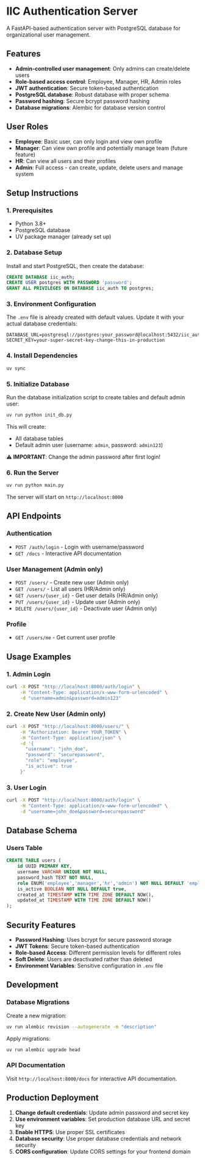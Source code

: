 # IIC Authentication Server

A FastAPI-based authentication server with PostgreSQL database for organizational user management.

## Features

- **Admin-controlled user management**: Only admins can create/delete users
- **Role-based access control**: Employee, Manager, HR, Admin roles
- **JWT authentication**: Secure token-based authentication
- **PostgreSQL database**: Robust database with proper schema
- **Password hashing**: Secure bcrypt password hashing
- **Database migrations**: Alembic for database version control

## User Roles

- **Employee**: Basic user, can only login and view own profile
- **Manager**: Can view own profile and potentially manage team (future feature)
- **HR**: Can view all users and their profiles
- **Admin**: Full access - can create, update, delete users and manage system

## Setup Instructions

### 1. Prerequisites

- Python 3.8+
- PostgreSQL database
- UV package manager (already set up)

### 2. Database Setup

Install and start PostgreSQL, then create the database:

```sql
CREATE DATABASE iic_auth;
CREATE USER postgres WITH PASSWORD 'password';
GRANT ALL PRIVILEGES ON DATABASE iic_auth TO postgres;
```

### 3. Environment Configuration

The `.env` file is already created with default values. Update it with your actual database credentials:

```env
DATABASE_URL=postgresql://postgres:your_password@localhost:5432/iic_auth
SECRET_KEY=your-super-secret-key-change-this-in-production
```

### 4. Install Dependencies

```bash
uv sync
```

### 5. Initialize Database

Run the database initialization script to create tables and default admin user:

```bash
uv run python init_db.py
```

This will create:
- All database tables
- Default admin user (username: `admin`, password: `admin123`)

**⚠️ IMPORTANT**: Change the admin password after first login!

### 6. Run the Server

```bash
uv run python main.py
```

The server will start on `http://localhost:8000`

## API Endpoints

### Authentication
- `POST /auth/login` - Login with username/password
- `GET /docs` - Interactive API documentation

### User Management (Admin only)
- `POST /users/` - Create new user (Admin only)
- `GET /users/` - List all users (HR/Admin only)
- `GET /users/{user_id}` - Get user details (HR/Admin only)
- `PUT /users/{user_id}` - Update user (Admin only)
- `DELETE /users/{user_id}` - Deactivate user (Admin only)

### Profile
- `GET /users/me` - Get current user profile

## Usage Examples

### 1. Admin Login
```bash
curl -X POST "http://localhost:8000/auth/login" \
     -H "Content-Type: application/x-www-form-urlencoded" \
     -d "username=admin&password=admin123"
```

### 2. Create New User (Admin only)
```bash
curl -X POST "http://localhost:8000/users/" \
     -H "Authorization: Bearer YOUR_TOKEN" \
     -H "Content-Type: application/json" \
     -d '{
       "username": "john_doe",
       "password": "securepassword",
       "role": "employee",
       "is_active": true
     }'
```

### 3. User Login
```bash
curl -X POST "http://localhost:8000/auth/login" \
     -H "Content-Type: application/x-www-form-urlencoded" \
     -d "username=john_doe&password=securepassword"
```

## Database Schema

### Users Table
```sql
CREATE TABLE users (
    id UUID PRIMARY KEY,
    username VARCHAR UNIQUE NOT NULL,
    password_hash TEXT NOT NULL,
    role ENUM('employee','manager','hr','admin') NOT NULL DEFAULT 'employee',
    is_active BOOLEAN NOT NULL DEFAULT true,
    created_at TIMESTAMP WITH TIME ZONE DEFAULT NOW(),
    updated_at TIMESTAMP WITH TIME ZONE DEFAULT NOW()
);
```

## Security Features

- **Password Hashing**: Uses bcrypt for secure password storage
- **JWT Tokens**: Secure token-based authentication
- **Role-based Access**: Different permission levels for different roles
- **Soft Delete**: Users are deactivated rather than deleted
- **Environment Variables**: Sensitive configuration in `.env` file

## Development

### Database Migrations

Create a new migration:
```bash
uv run alembic revision --autogenerate -m "description"
```

Apply migrations:
```bash
uv run alembic upgrade head
```

### API Documentation

Visit `http://localhost:8000/docs` for interactive API documentation.

## Production Deployment

1. **Change default credentials**: Update admin password and secret key
2. **Use environment variables**: Set production database URL and secret key
3. **Enable HTTPS**: Use proper SSL certificates
4. **Database security**: Use proper database credentials and network security
5. **CORS configuration**: Update CORS settings for your frontend domain